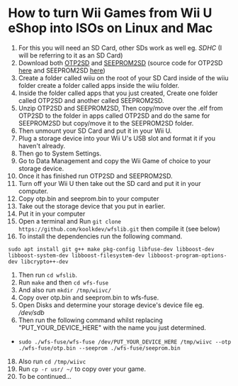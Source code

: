 
# How to turn Wii Games from Wii U eShop into ISOs on Linux and Mac
1. For this you will need an SD Card, other SDs work as well eg. *SDHC* (I will be referring to it as an SD Card)
1. Download both [OTP2SD](https://github.com/dimok789/otp2sd_dumper/releases/download/v1.0/otp2sd.zip) and [SEEPROM2SD](https://github.com/dimok789/seeprom2sd/releases/download/v1.0/seeprom2sd.zip) (source code for OTP2SD [here](https://github.com/dimok789/otp2sd_dumper) and SEEPROM2SD [here](https://github.com/dimok789/seeprom2sd))
1. Create a folder called wiiu on the root of your SD Card inside of the wiiu folder create a folder called apps inside the wiiu folder.
1. Inside the folder called apps that you just created, Create one folder called OTP2SD and another called SEEPROM2SD.
1. Unzip OTP2SD and SEEPROM2SD, Then copy/move over the .elf from OTP2SD to the folder in apps called OTP2SD and do the same for SEEPROM2SD but copy/move it to the SEEPROM2SD folder.
1. Then unmount your SD Card and put it in your Wii U.
1. Plug a storage device into your Wii U's USB slot and format it if you haven't already. 
1. Then go to System Settings.
1. Go to Data Management and copy the Wii Game of choice to your storage device.
1. Once it has finished run OTP2SD and SEEPROM2SD.
1. Turn off your Wii U then take out the SD card and put it in your computer.
1. Copy otp.bin and seeprom.bin to your computer
1. Take out the storage device that you put in earlier.
1. Put it in your computer
1. Open a terminal and Run `git clone https://github.com/koolkdev/wfslib.git` then compile it (see below)
1. To install the dependencies run the following command.
```
sudo apt install git g++ make pkg-config libfuse-dev libboost-dev libboost-system-dev libboost-filesystem-dev libboost-program-options-dev libcrypto++-dev
```
1. Then run `cd wfslib`.
1. Run  `make`  and then `cd wfs-fuse`
1. And also run `mkdir /tmp/wiivc/`
1. Copy over otp.bin and seeprom.bin to wfs-fuse.
1. Open Disks and determine your storage device's device file eg. */dev/sdb*
1. Then run the following command whilst replacing "PUT_YOUR_DEVICE_HERE" with the name you just determined. 
  * `sudo ./wfs-fuse/wfs-fuse /dev/PUT_YOUR_DEVICE_HERE /tmp/wiivc --otp ./wfs-fuse/otp.bin --seeprom ./wfs-fuse/seeprom.bin`
18. Also run `cd /tmp/wiivc`
1. Run `cp -r usr/ ~/` to copy over your game.
1. To be continued...

